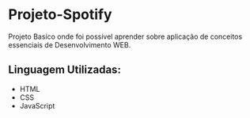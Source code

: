 <h1> Projeto-Spotify </h1>
<p> Projeto Basíco onde foi possível aprender sobre aplicação de conceitos essenciais de Desenvolvimento WEB. </p>

<h2> Linguagem Utilizadas:</h2>
<ul>
  <li>HTML</li>
  <li>CSS</li>
  <li>JavaScript</li>
</ul>
